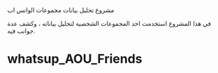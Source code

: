 مشروع تحليل بيانات مجموعات الواتس اب

في هذا المشروع استخدمت احد المجموعات الشخصية لتحليل بياناته ، وكشف عدة جوانب فيه.

# whatsup_AOU_Friends
